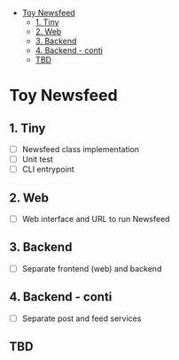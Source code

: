 - [Toy Newsfeed](#toy-newsfeed)
  - [1. Tiny](#1-tiny)
  - [2. Web](#2-web)
  - [3. Backend](#3-backend)
  - [4. Backend - conti](#4-backend---conti)
  - [TBD](#tbd)

# Toy Newsfeed

## 1. Tiny
- [ ] Newsfeed class implementation
- [ ] Unit test 
- [ ] CLI entrypoint

## 2. Web
- [ ] Web interface and URL to run Newsfeed

## 3. Backend
- [ ] Separate frontend (web) and backend

## 4. Backend - conti
- [ ] Separate post and feed services

## TBD